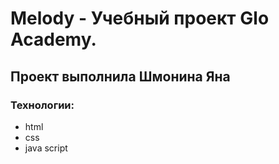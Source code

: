 # Melody - Учебный проект Glo Academy. 
## Проект выполнила Шмонина Яна

### Технологии:
- html
- css
- java script
